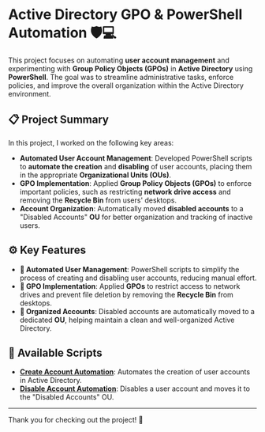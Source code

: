 # Active Directory GPO & PowerShell Automation 🛡️💻

This project focuses on automating **user account management** and experimenting with **Group Policy Objects (GPOs)** in **Active Directory** using **PowerShell**. The goal was to streamline administrative tasks, enforce policies, and improve the overall organization within the Active Directory environment.

## 📋 Project Summary

In this project, I worked on the following key areas:

- **Automated User Account Management**: Developed PowerShell scripts to **automate the creation** and **disabling** of user accounts, placing them in the appropriate **Organizational Units (OUs)**.
- **GPO Implementation**: Applied **Group Policy Objects (GPOs)** to enforce important policies, such as restricting **network drive access** and removing the **Recycle Bin** from users' desktops.
- **Account Organization**: Automatically moved **disabled accounts** to a "Disabled Accounts" **OU** for better organization and tracking of inactive users.

## ⚙️ Key Features

- **🔄 Automated User Management**: PowerShell scripts to simplify the process of creating and disabling user accounts, reducing manual effort.
- **🔧 GPO Implementation**: Applied **GPOs** to restrict access to network drives and prevent file deletion by removing the **Recycle Bin** from desktops.
- **📂 Organized Accounts**: Disabled accounts are automatically moved to a dedicated **OU**, helping maintain a clean and well-organized Active Directory.

## 📂 Available Scripts

- **[Create Account Automation](https://github.com/MiguelKnt/Active-Directory-Security-GPO-and-PowerShell-Automation/blob/main/createAduser_script.ps1)**: Automates the creation of user accounts in Active Directory.
- **[Disable Account Automation](https://github.com/MiguelKnt/Active-Directory-Security-GPO-and-PowerShell-Automation/blob/main/removeADuser_script.ps1)**: Disables a user account and moves it to the "Disabled Accounts" OU.

---

Thank you for checking out the project! 🎉
